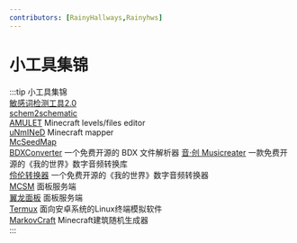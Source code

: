 ```yaml
---
contributors: [RainyHallways,Rainyhws]
---
```


# 小工具集锦

:::tip 小工具集锦   
[敏感词检测工具2.0](chksenswd)  
[schem2schematic](https://puregero.github.io/SchemToSchematic/)     
[AMULET](https://www.amuletmc.com/) Minecraft levels/files editor   
[uNmINeD](https://unmined.net/downloads/) Minecraft mapper   
[McSeedMap](https://mcseedmap.net/)    
[BDXConverter](https://github.com/TriM-Organization/BDXConverter) 一个免费开源的 BDX 文件解析器 
[音·创 Musicreater](https://gitee.com/TriM-Organization/Musicreater) 一款免费开源的《我的世界》数字音频转换库   
[伶伦转换器](https://gitee.com/TriM-Organization/Linglun-Converter) 一个免费开源的《我的世界》数字音频转换器    
[MCSM](https://github.com/MCSManager/MCSManager/) 面板服务端    
[翼龙面板](https://pterodactyl-china.gitee.io/) 面板服务端    
[Termux](https://github.com/termux/termux-app) 面向安卓系统的Linux终端模拟软件  
[MarkovCraft](https://github.com/DevBobcorn/MarkovCraft) Minecraft建筑随机生成器    
:::
